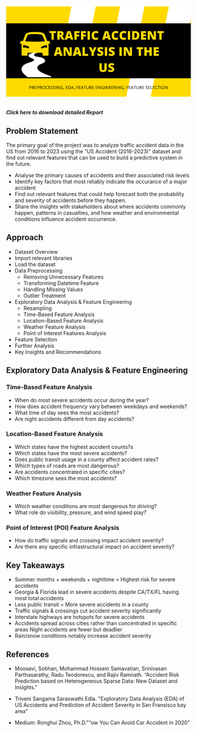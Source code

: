 <img src="images/banner.png"><br><br>

***Click here to download detailed Report***

## Problem Statement

The primary goal of the project was to analyze traffic accident data in the US from 2016 to 2023 using the ”US Accident (2016-2023)” dataset and find out relevant features that can be used to build a predictive system in the future.

- Analyse the primary causes of accidents and their associated risk levels
- Identify key factors that most reliably indicate the occurance of a major accident
- Find out relevant features that could help forecast both the probability and severity of accidents before they happen.
- Share the insights with stakeholders about where accidents commonly happen, patterns in casualties, and how weather and environmental conditions influence accident occurrence.

## Approach

- Dataset Overview
- Import relevant libraries
- Load the dataset
- Data Preprocessing 
    - Removing Unnecessary Features
    - Transforming Datetime Feature
    - Handling Missing Values
    - Outlier Treatment
- Exploratory Data Analysis & Feature Engineering
    - Resampling
    - Time-Based Feature Analysis
    - Location-Based Feature Analysis
    - Weather Feature Analysis
    - Point of Interest Features Analysis
- Feature Selection
- Further Analysis
- Key Insights and Recommendations

## Exploratory Data Analysis & Feature Engineering

### Time-Based Feature Analysis

- When do most severe accidents occur during the year? 
- How does accident frequency vary between weekdays and weekends?
- What time of day sees the most accidents?
- Are night accidents different from day accidents? 

### Location-Based Feature Analysis

- Which states have the highest accident counts?s
- Which states have the most severe accidents?
- Does public transit usage in a county affect accident rates?
- Which types of roads are most dangerous?
- Are accidents concentrated in specific cities?
- Which timezone sees the most accidents?

### Weather Feature Analysis

- Which weather conditions are most dangerous for driving?
- What role do visibility, pressure, and wind speed play?

### Point of Interest (POI) Feature Analysis

- How do traffic signals and crossing impact accident severity?
- Are there any specific infrastructural impact on accident severity?

## Key Takeaways

- Summer months + weekends + nighttime = Highest risk for severe accidents
- Georgia & Florida lead in severe accidents despite CA/TX/FL having most total accidents
- Less public transit = More severe accidents in a county
- Traffic signals & crossings cut accident severity significantly
- Interstate highways are hotspots for severe accidents
- Accidents spread across cities rather than concentrated in specific areas
Night accidents are fewer but deadlier
- Rain/snow conditions notably increase accident severity

## References

- Moosavi, Sobhan, Mohammad Hossein Samavatian, Srinivasan Parthasarathy, Radu Teodorescu, and Rajiv Ramnath. “Accident Risk Prediction based on Heterogeneous Sparse Data: New Dataset and Insights.”

- Triveni Sangama Saraswathi Edla. "Exploratory Data Analysis (EDA) of US Accidents and Prediction of Accident Severity in San Fransisco bay area"

- Medium: Ronghui Zhou, Ph.D.""ow You Can Avoid Car Accident in 2020"